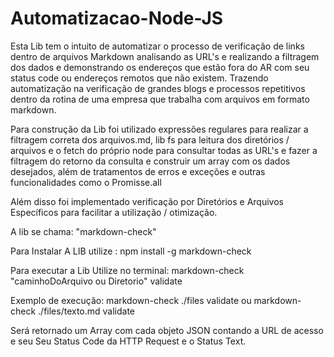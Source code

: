 # Automatizacao-Node-JS

Esta Lib tem o intuito de automatizar o processo de verificação de links dentro de arquivos Markdown analisando as URL's e realizando a filtragem dos dados e demonstrando os endereços que estão fora do AR com seu status code ou endereços remotos que não existem. Trazendo automatização na verificação de grandes blogs e processos repetitivos dentro da rotina de uma empresa que trabalha com arquivos em formato markdown. 

Para construção da Lib foi utilizado expressões regulares para realizar a filtragem correta dos arquivos.md, lib fs para leitura dos diretórios / arquivos e o fetch do próprio node para consultar todas as URL's e fazer a filtragem do retorno da consulta e construir um array com os dados desejados, além de tratamentos de erros e exceções e outras funcionalidades como o Promisse.all

Além disso foi implementado verificação por Diretórios e Arquivos Específicos para facilitar a utilização / otimização.

A lib se chama: "markdown-check"

Para Instalar A LIB utilize : npm install -g markdown-check

Para executar a Lib Utilize no terminal: 
markdown-check "caminhoDoArquivo ou Diretorio" validate

Exemplo de execução: 
markdown-check ./files validate ou markdown-check ./files/texto.md validate

Será retornado um Array com cada objeto JSON contando a URL de acesso e seu Seu Status Code da HTTP Request e o Status Text.
